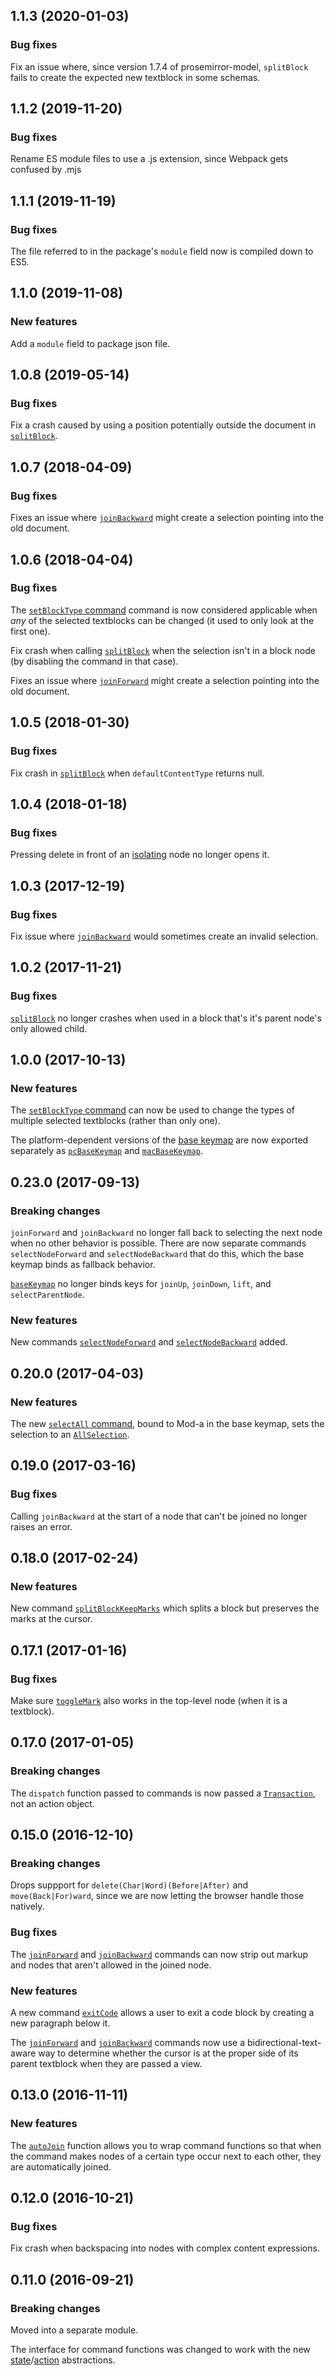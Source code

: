 ## 1.1.3 (2020-01-03)

### Bug fixes

Fix an issue where, since version 1.7.4 of prosemirror-model, `splitBlock` fails to create the expected new textblock in some schemas.

## 1.1.2 (2019-11-20)

### Bug fixes

Rename ES module files to use a .js extension, since Webpack gets confused by .mjs

## 1.1.1 (2019-11-19)

### Bug fixes

The file referred to in the package's `module` field now is compiled down to ES5.

## 1.1.0 (2019-11-08)

### New features

Add a `module` field to package json file.

## 1.0.8 (2019-05-14)

### Bug fixes

Fix a crash caused by using a position potentially outside the document in [`splitBlock`](https://prosemirror.net/docs/ref/#commands.splitBlock).

## 1.0.7 (2018-04-09)

### Bug fixes

Fixes an issue where [`joinBackward`](https://prosemirror.net/docs/ref/#commands.joinBackward) might create a selection pointing into the old document.

## 1.0.6 (2018-04-04)

### Bug fixes

The [`setBlockType` command](https://prosemirror.net/docs/ref/#commands.setBlockType) command is now considered applicable when _any_ of the selected textblocks can be changed (it used to only look at the first one).

Fix crash when calling [`splitBlock`](https://prosemirror.net/docs/ref/#commands.splitBlock) when the selection isn't in a block node (by disabling the command in that case).

Fixes an issue where [`joinForward`](https://prosemirror.net/docs/ref/#commands.joinForward) might create a selection pointing into the old document.

## 1.0.5 (2018-01-30)

### Bug fixes

Fix crash in [`splitBlock`](https://prosemirror.net/docs/ref/#commands.splitBlock) when `defaultContentType` returns null.

## 1.0.4 (2018-01-18)

### Bug fixes

Pressing delete in front of an [isolating](https://prosemirror.net/docs/ref/#model.NodeSpec.isolating) node no longer opens it.

## 1.0.3 (2017-12-19)

### Bug fixes

Fix issue where [`joinBackward`](https://prosemirror.net/docs/ref/#commands.joinBackward) would sometimes create an invalid selection.

## 1.0.2 (2017-11-21)

### Bug fixes

[`splitBlock`](https://prosemirror.net/docs/ref/#commands.splitBlock) no longer crashes when used in a block that's it's parent node's only allowed child.

## 1.0.0 (2017-10-13)

### New features

The [`setBlockType` command](https://prosemirror.net/docs/ref/#commands.setBlockType) can now be used to change the types of multiple selected textblocks (rather than only one).

The platform-dependent versions of the [base keymap](https://prosemirror.net/docs/ref/#commands.baseKeymap) are now exported separately as [`pcBaseKeymap`](https://prosemirror.net/docs/ref/#commands.pcBaseKeymap) and [`macBaseKeymap`](https://prosemirror.net/docs/ref/#commands.macBaseKeymap).

## 0.23.0 (2017-09-13)

### Breaking changes

`joinForward` and `joinBackward` no longer fall back to selecting the next node when no other behavior is possible. There are now separate commands `selectNodeForward` and `selectNodeBackward` that do this, which the base keymap binds as fallback behavior.

[`baseKeymap`](https://prosemirror.net/docs/ref/version/0.23.0.html#commands.baseKeymap) no longer binds keys for `joinUp`, `joinDown`, `lift`, and `selectParentNode`.

### New features

New commands [`selectNodeForward`](https://prosemirror.net/docs/ref/version/0.23.0.html#commands.selectNodeForward) and [`selectNodeBackward`](https://prosemirror.net/docs/ref/version/0.23.0.html#commands.selectNodeBackward) added.

## 0.20.0 (2017-04-03)

### New features

The new [`selectAll` command](https://prosemirror.net/docs/ref/version/0.20.0.html#commands.selectAll), bound to Mod-a in the base keymap, sets the selection to an [`AllSelection`](https://prosemirror.net/docs/ref/version/0.20.0.html#state.AllSelection).

## 0.19.0 (2017-03-16)

### Bug fixes

Calling `joinBackward` at the start of a node that can't be joined no longer raises an error.

## 0.18.0 (2017-02-24)

### New features

New command [`splitBlockKeepMarks`](https://prosemirror.net/docs/ref/version/0.18.0.html#commands.splitBlockKeepMarks) which splits a block but preserves the marks at the cursor.

## 0.17.1 (2017-01-16)

### Bug fixes

Make sure [`toggleMark`](https://prosemirror.net/docs/ref/version/0.17.0.html#commands.toggleMark) also works in the top-level node (when it is a textblock).

## 0.17.0 (2017-01-05)

### Breaking changes

The `dispatch` function passed to commands is now passed a [`Transaction`](https://prosemirror.net/docs/ref/version/0.17.0.html#state.Transaction), not an action object.

## 0.15.0 (2016-12-10)

### Breaking changes

Drops suppport for `delete(Char|Word)(Before|After)` and `move(Back|For)ward`, since we are now letting the browser handle those natively.

### Bug fixes

The [`joinForward`](https://prosemirror.net/docs/ref/version/0.15.0.html#commands.joinForward) and [`joinBackward`](https://prosemirror.net/docs/ref/version/0.15.0.html#commands.joinBackward) commands can now strip out markup and nodes that aren't allowed in the joined node.

### New features

A new command [`exitCode`](https://prosemirror.net/docs/ref/version/0.15.0.html#commands.exitCode) allows a user to exit a code block by creating a new paragraph below it.

The [`joinForward`](https://prosemirror.net/docs/ref/version/0.15.0.html#commands.joinForward) and [`joinBackward`](https://prosemirror.net/docs/ref/version/0.15.0.html#commands.joinBackward) commands now use a bidirectional-text-aware way to determine whether the cursor is at the proper side of its parent textblock when they are passed a view.

## 0.13.0 (2016-11-11)

### New features

The [`autoJoin`](https://prosemirror.net/docs/ref/version/0.13.0.html#commands.autoJoin) function allows you to wrap command functions so that when the command makes nodes of a certain type occur next to each other, they are automatically joined.

## 0.12.0 (2016-10-21)

### Bug fixes

Fix crash when backspacing into nodes with complex content
expressions.

## 0.11.0 (2016-09-21)

### Breaking changes

Moved into a separate module.

The interface for command functions was changed to work with the new
[state](https://prosemirror.net/docs/ref/version/0.11.0.html#state.EditorState)/[action](https://prosemirror.net/docs/ref/version/0.11.0.html#state.Action) abstractions.

